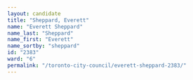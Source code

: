 ```yaml
---
layout: candidate
title: "Sheppard, Everett"
name: "Everett Sheppard"
name_last: "Sheppard"
name_first: "Everett"
name_sortby: "sheppard"
id: "2383"
ward: "6"
permalink: "/toronto-city-council/everett-sheppard-2383/"
---
```

